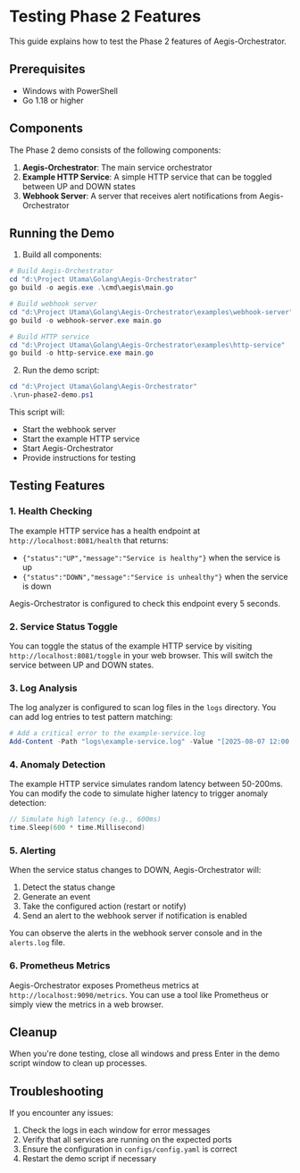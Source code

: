 # Testing Phase 2 Features

This guide explains how to test the Phase 2 features of Aegis-Orchestrator.

## Prerequisites

- Windows with PowerShell
- Go 1.18 or higher

## Components

The Phase 2 demo consists of the following components:

1. **Aegis-Orchestrator**: The main service orchestrator
2. **Example HTTP Service**: A simple HTTP service that can be toggled between UP and DOWN states
3. **Webhook Server**: A server that receives alert notifications from Aegis-Orchestrator

## Running the Demo

1. Build all components:

```powershell
# Build Aegis-Orchestrator
cd "d:\Project Utama\Golang\Aegis-Orchestrator"
go build -o aegis.exe .\cmd\aegis\main.go

# Build webhook server
cd "d:\Project Utama\Golang\Aegis-Orchestrator\examples\webhook-server"
go build -o webhook-server.exe main.go

# Build HTTP service
cd "d:\Project Utama\Golang\Aegis-Orchestrator\examples\http-service"
go build -o http-service.exe main.go
```

2. Run the demo script:

```powershell
cd "d:\Project Utama\Golang\Aegis-Orchestrator"
.\run-phase2-demo.ps1
```

This script will:
- Start the webhook server
- Start the example HTTP service
- Start Aegis-Orchestrator
- Provide instructions for testing

## Testing Features

### 1. Health Checking

The example HTTP service has a health endpoint at `http://localhost:8081/health` that returns:
- `{"status":"UP","message":"Service is healthy"}` when the service is up
- `{"status":"DOWN","message":"Service is unhealthy"}` when the service is down

Aegis-Orchestrator is configured to check this endpoint every 5 seconds.

### 2. Service Status Toggle

You can toggle the status of the example HTTP service by visiting `http://localhost:8081/toggle` in your web browser. This will switch the service between UP and DOWN states.

### 3. Log Analysis

The log analyzer is configured to scan log files in the `logs` directory. You can add log entries to test pattern matching:

```powershell
# Add a critical error to the example-service.log
Add-Content -Path "logs\example-service.log" -Value "[2025-08-07 12:00:00] [ERROR] Out of memory error: Java heap space"
```

### 4. Anomaly Detection

The example HTTP service simulates random latency between 50-200ms. You can modify the code to simulate higher latency to trigger anomaly detection:

```go
// Simulate high latency (e.g., 600ms)
time.Sleep(600 * time.Millisecond)
```

### 5. Alerting

When the service status changes to DOWN, Aegis-Orchestrator will:
1. Detect the status change
2. Generate an event
3. Take the configured action (restart or notify)
4. Send an alert to the webhook server if notification is enabled

You can observe the alerts in the webhook server console and in the `alerts.log` file.

### 6. Prometheus Metrics

Aegis-Orchestrator exposes Prometheus metrics at `http://localhost:9090/metrics`. You can use a tool like Prometheus or simply view the metrics in a web browser.

## Cleanup

When you're done testing, close all windows and press Enter in the demo script window to clean up processes.

## Troubleshooting

If you encounter any issues:

1. Check the logs in each window for error messages
2. Verify that all services are running on the expected ports
3. Ensure the configuration in `configs/config.yaml` is correct
4. Restart the demo script if necessary